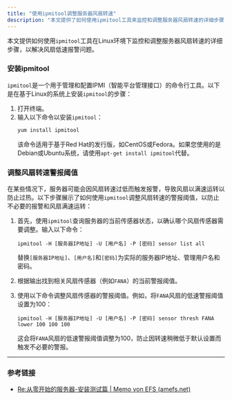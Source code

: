 ```yaml
---
title: "使用ipmitool调整服务器风扇转速"
description: "本文提供了如何使用ipmitool工具来监控和调整服务器风扇转速的详细步骤，包括安装ipmitool、调整风扇转速警报阈值，避免因风扇低速报警导致的不必要警报和风扇满速运转。"
---
```


本文提供如何使用`ipmitool`工具在Linux环境下监控和调整服务器风扇转速的详细步骤，以解决风扇低速报警问题。

### 安装ipmitool

`ipmitool`是一个用于管理和配置IPMI（智能平台管理接口）的命令行工具。以下是在基于Linux的系统上安装`ipmitool`的步骤：

1. 打开终端。
2. 输入以下命令以安装`ipmitool`：
    ```bash
    yum install ipmitool
    ```
   该命令适用于基于Red Hat的发行版，如CentOS或Fedora。如果您使用的是Debian或Ubuntu系统，请使用`apt-get install ipmitool`代替。

### 调整风扇转速警报阈值

在某些情况下，服务器可能会因风扇转速过低而触发报警，导致风扇以满速运转以防止过热。以下步骤展示了如何使用`ipmitool`调整风扇转速的警报阈值，以防止不必要的报警和风扇满速运转：

1. 首先，使用`ipmitool`查询服务器的当前传感器状态，以确认哪个风扇传感器需要调整。输入以下命令：
    ```shell
    ipmitool -H [服务器IP地址] -U [用户名] -P [密码] sensor list all
    ```
   替换`[服务器IP地址]`、`[用户名]`和`[密码]`为实际的服务器IP地址、管理用户名和密码。

2. 根据输出找到相关风扇传感器（例如`FANA`）的当前警报阈值。

3. 使用以下命令调整风扇传感器的警报阈值。例如，将`FANA`风扇的低速警报阈值设置为100：
    ```shell
    ipmitool -H [服务器IP地址] -U [用户名] -P [密码] sensor thresh FANA lower 100 100 100
    ```
   这会将`FANA`风扇的低速警报阈值调整为100，防止因转速稍微低于默认设置而触发不必要的警报。

---

### 参考链接

- [Re:从零开始的服务器-安装测试篇 | Memo von EFS (amefs.net)](https://amefs.net/archives/1057.html)